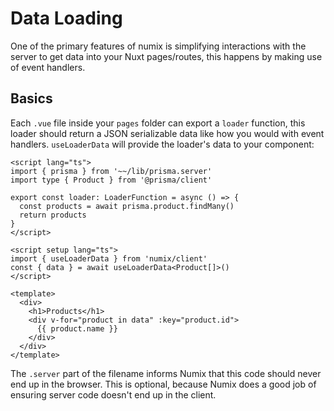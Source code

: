 # Data Loading

One of the primary features of numix is simplifying interactions with the server to get data into your Nuxt pages/routes, this happens by making use of event handlers.

## Basics

Each `.vue` file inside your `pages` folder can export a `loader` function, this loader should return a JSON serializable data like how you would with event handlers. `useLoaderData` will provide the loader's data to your component:

```vue
<script lang="ts">
import { prisma } from '~~/lib/prisma.server'
import type { Product } from '@prisma/client'

export const loader: LoaderFunction = async () => {
  const products = await prisma.product.findMany()
  return products
}
</script>

<script setup lang="ts">
import { useLoaderData } from 'numix/client'
const { data } = await useLoaderData<Product[]>()
</script>

<template>
  <div>
    <h1>Products</h1>
    <div v-for="product in data" :key="product.id">
      {{ product.name }}
    </div>
  </div>
</template>
```

The `.server` part of the filename informs Numix that this code should never end up in the browser. This is optional, because Numix does a good job of ensuring server code doesn't end up in the client.

